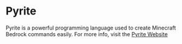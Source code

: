 # Pyrite
Pyrite is a powerful programming language used to create Minecraft Bedrock commands easily.
For more info, visit the [Pyrite Website](https://solarflurry.github.io/pyrite)